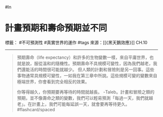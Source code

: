 #ln 
# 計畫預期和壽命預期並不同
標籤： #不可預測性 #真實世界的運作 #tags 
來源：[[《黑天鵝效應》]] CH.10

---

> 預期壽命（life expectancy）和許多的生物變數一樣，來自平庸世界，也就是說，服從溫和的隨機性。預期壽命不具規模可變性，因為我們越老，我們還能活的時間很可能就越少。
> 但人類的計劃和冒險則是另一回事。這些事物通常具規模可變性，一如我在第三章中所說。這些規模可變的變數來自極端世界，你會看到完全相反的效果。
> 
> 你等得越久，你預期要再等待的時間就越長。 -Taleb。計畫和冒險之類的預期，並不像壽命之類的變數，我們可以輕易預測「每過一天，我們就越老」。在計畫上，我們可能每延誤一天，就會要再等待更久。 #flashcard/spaced